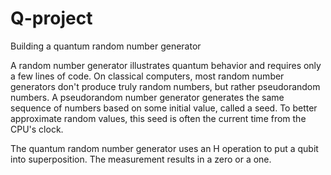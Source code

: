 # Q-project
Building a quantum random number generator

A random number generator illustrates quantum behavior and requires only a few lines of code.
On classical computers, most random number generators don't produce truly random numbers, but rather pseudorandom numbers. A pseudorandom number generator generates the same sequence of numbers based on some initial value, called a seed. To better approximate random values, this seed is often the current time from the CPU's clock.

The quantum random number generator uses an H operation to put a qubit into superposition. The measurement results in a zero or a one. 

